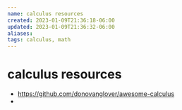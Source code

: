 ```yaml
---
name: calculus resources
created: 2023-01-09T21:36:18-06:00
updated: 2023-01-09T21:36:32-06:00
aliases: 
tags: calculus, math
---
```

# calculus resources

- https://github.com/donovanglover/awesome-calculus
- 